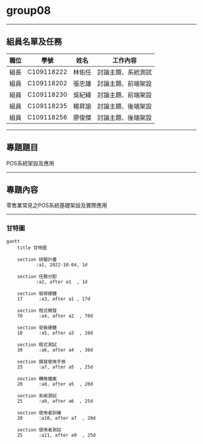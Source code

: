 # group08
***

## 組員名單及任務
|職位 |學號|姓名|工作內容|
|-----|--------|--------|--------|
|組長|C109118222|林佑任|討論主題、系統測試|
|組員|C109118202|張忠雄|討論主題、前端架設|
|組員|C109118230|吳紀緯|討論主題、前端架設|
|組員|C109118235|楊昇諭|討論主題、後端架設|
|組員|C109118256|廖俊傑|討論主題、後端架設|
***

## 專題題目
POS系統架設及應用
***

## 專題內容
零售業常見之POS系統基礎架設及實際應用
***

### 甘特圖
```mermaid
gantt
    title 甘特圖
    
    section 研擬計畫
           :a1, 2022-10-04, 1d
   
    section 任務分配
           :a2, after a1  , 1d
    
    section 取得硬體
    17      :a3, after a1 , 17d
    
    section 程式開發
    70      :a4, after a2  , 70d
    
    section 安裝硬體
    10      :a5, after a3  , 10d
    
    section 程式測試
    30      :a6, after a4  , 30d
    
    section 撰寫使用手冊
    25      :a7, after a5  , 25d
    
    section 轉換檔案
    20      :a8, after a5  , 20d
    
    section 系統測試
    25      :a9, after a6  , 25d
    
    section 使用者訓練
    20      :a10, after a7  , 20d
    
    section 使用者測試
    25      :a11, after a9  , 25d
```

